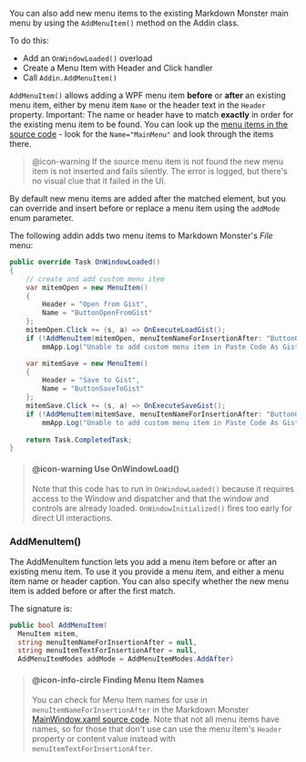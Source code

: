 ﻿You can also add new menu items to the existing Markdown Monster main menu by using the `AddMenuItem()` method on the Addin class.

To do this:

* Add an `OnWindowLoaded()` overload
* Create a Menu Item with Header and Click handler
* Call `Addin.AddMenuItem()`


`AddMenuItem()` allows adding a WPF menu item **before** or **after** an existing menu item, either by menu item `Name` or the header text in the `Header` property. Important: The name or header have to match **exactly** in order for the existing menu item to be found. You can look up the [menu items in the source code](https://github.com/RickStrahl/MarkdownMonster/blob/master/MarkdownMonster/MainWindow.xaml#L224) - look for the `Name="MainMenu"` and look through the items there. 

> @icon-warning If the source menu item is not found the new menu item is not inserted and fails silently. The error is logged, but there's no visual clue that it failed in the UI.

By default new menu items are added after the matched element, but you can override and insert before or replace a menu item using the `addMode` enum parameter.

The following addin adds two menu items to Markdown Monster's *File* menu:

```cs
public override Task OnWindowLoaded()
{
    // create and add custom menu item
    var mitemOpen = new MenuItem()
    {
        Header = "Open from Gist",
        Name = "ButtonOpenFromGist"
    };
    mitemOpen.Click += (s, a) => OnExecuteLoadGist();
    if (!AddMenuItem(mitemOpen, menuItemNameForInsertionAfter: "ButtonOpenFromHtml"))
        mmApp.Log("Unable to add custom menu item in Paste Code As Gist Addin: " + mitemOpen.Name);

    var mitemSave = new MenuItem()
    {
        Header = "Save to Gist",
        Name = "ButtonSaveToGist"
    };
    mitemSave.Click += (s, a) => OnExecuteSaveGist();
    if (!AddMenuItem(mitemSave, menuItemNameForInsertionAfter: "ButtonGeneratePdf"))
        mmApp.Log("Unable to add custom menu item in Paste Code As Gist Addin: " + mitemSave.Name);
        
    return Task.CompletedTask;
}
```
> #### @icon-warning Use OnWindowLoad()
> Note that this code has to run in `OnWindowLoaded()` because it requires access to the Window and dispatcher and that the window and controls are already loaded. `OnWindowInitialized()` fires too early for direct UI interactions.

### AddMenuItem()
The AddMenuItem function lets you add a menu item before or after an existing menu item. To use it you provide a menu item, and either a menu item name or header caption. You can also specify whether the new menu item is added before or after the first match.

The signature is:

```cs
public bool AddMenuItem(
  MenuItem mitem,
  string menuItemNameForInsertionAfter = null,
  string menuItemTextForInsertionAfter = null,
  AddMenuItemModes addMode = AddMenuItemModes.AddAfter)
```    

> #### @icon-info-circle Finding Menu Item Names
> You can check for Menu Item names for use in `menuItemNameForInsertionAfter` in the Markdown Monster <a href="https://github.com/RickStrahl/MarkdownMonster/blob/master/MarkdownMonster/MainWindow.xaml" target="top">MainWindow.xaml source code</a>. Note that not all menu items have names, so for those that don't use can use the menu item's `Header` property or content value instead with  `menuItemTextForInsertionAfter`.